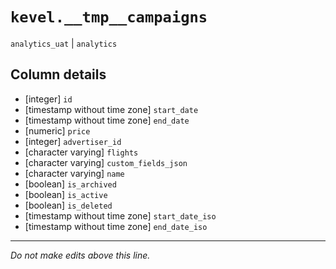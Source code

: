 # `kevel.__tmp__campaigns`
`analytics_uat` | `analytics`

## Column details
* [integer]   `id`
* [timestamp without time zone] `start_date`
* [timestamp without time zone] `end_date`
* [numeric]   `price`
* [integer]   `advertiser_id`
* [character varying] `flights`
* [character varying] `custom_fields_json`
* [character varying] `name`
* [boolean]   `is_archived`
* [boolean]   `is_active`
* [boolean]   `is_deleted`
* [timestamp without time zone] `start_date_iso`
* [timestamp without time zone] `end_date_iso`

-------------------------------------------------------------------------------
*Do not make edits above this line.*
